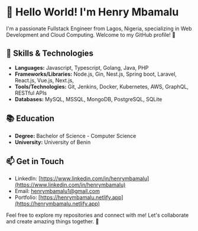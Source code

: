 # 👋 Hello World! I'm Henry Mbamalu

I'm a passionate Fullstack Engineer from Lagos, Nigeria, specializing in Web Development and Cloud Computing. Welcome to my GitHub profile! 🚀


## 🚀 Skills & Technologies

- **Languages:** Javascript, Typescript, Golang, Java, PHP
- **Frameworks/Libraries:** Node.js, Gin, Nest.js, Spring boot, Laravel, React.js, Vue.js, Next.js, 
- **Tools/Technologies:** Git, Jenkins, Docker, Kubernetes, AWS, GraphQL, RESTful APIs
- **Databases:** MySQL, MSSQL, MongoDB, PostgreSQL, SQLite

## 📚 Education

- **Degree:** Bachelor of Science - Computer Science
- **University:** University of Benin

## 📫 Get in Touch

- LinkedIn: [https://www.linkedin.com/in/henrymbamalu](https://www.linkedin.com/in/henrymbamalu)
- Email: [henrymbamalu1@gmail.com](mailto:henrymbamalu1@gmail.com)
- Portfolio: [https://henrymbamalu.netlify.app](https://henrymbamalu.netlify.app)

Feel free to explore my repositories and connect with me! Let's collaborate and create amazing things together. 🌟

